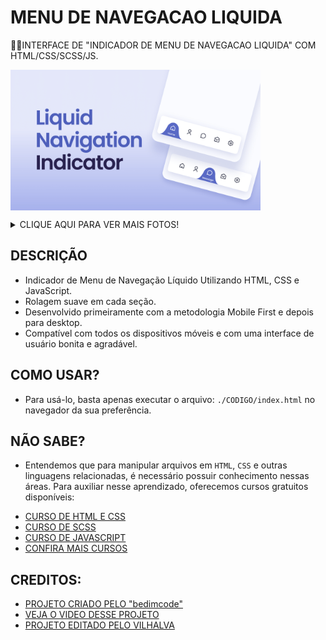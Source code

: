 # MENU DE NAVEGACAO LIQUIDA
👨‍🏫INTERFACE DE "INDICADOR DE MENU DE NAVEGACAO LIQUIDA" COM HTML/CSS/SCSS/JS.

<img src="./IMAGENS/FOTO_1.png" align="center" width="400"> <br>

<details>
<summary>CLIQUE AQUI PARA VER MAIS FOTOS!</summary>
   <img src="./IMAGENS/FOTO_2.png" align="center" width="500"> <br>
   <img src="./IMAGENS/FOTO_3.png" align="center" width="500"> <br>
   <img src="./IMAGENS/FOTO_4.png" align="center" width="500"> <br>
   <img src="./IMAGENS/FOTO_5.png" align="center" width="500"> <br>
   <img src="./IMAGENS/FOTO_6.png" align="center" width="500"> <br>
</details>

## DESCRIÇÃO
- Indicador de Menu de Navegação Líquido Utilizando HTML, CSS e JavaScript.
- Rolagem suave em cada seção.
- Desenvolvido primeiramente com a metodologia Mobile First e depois para desktop.
- Compatível com todos os dispositivos móveis e com uma interface de usuário bonita e agradável.

## COMO USAR?
   - Para usá-lo, basta apenas executar o arquivo: `./CODIGO/index.html` no navegador da sua preferência. 

## NÃO SABE?
- Entendemos que para manipular arquivos em `HTML`, `CSS` e outras linguagens relacionadas, é necessário possuir conhecimento nessas áreas. Para auxiliar nesse aprendizado, oferecemos cursos gratuitos disponíveis:
* [CURSO DE HTML E CSS](https://github.com/VILHALVA/CURSO-DE-HTML-E-CSS)
* [CURSO DE SCSS](https://github.com/VILHALVA/CURSO-DE-SCSS)
* [CURSO DE JAVASCRIPT](https://github.com/VILHALVA/CURSO-DE-JAVASCRIPT)
* [CONFIRA MAIS CURSOS](https://github.com/VILHALVA?tab=repositories&q=+topic:CURSO)

## CREDITOS:
- [PROJETO CRIADO PELO "bedimcode"](https://github.com/bedimcode/liquid-navigation-indicator/tree/main)
- [VEJA O VIDEO DESSE PROJETO](https://youtu.be/ArTVfdHOB-M?si=yTAK1WVcTcqZmtnN)
- [PROJETO EDITADO PELO VILHALVA](https://github.com/VILHALVA)
